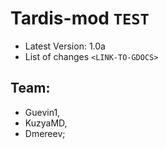 # Tardis-mod ```TEST```
- Latest Version: 1.0a
- List of changes ```<LINK-TO-GDOCS>```
## Team: 
- Guevin1,
- KuzyaMD,
- Dmereev;
